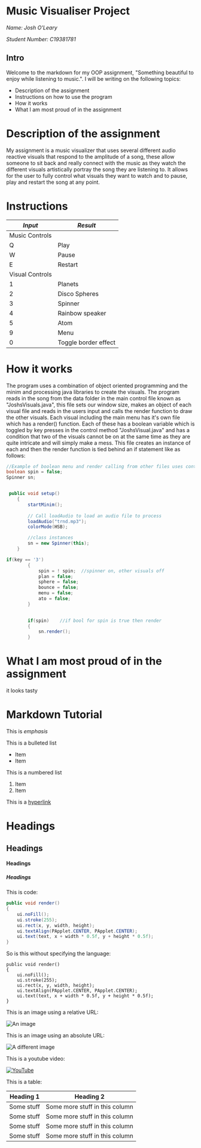 # Music Visualiser Project

*Name: Josh O'Leary*

*Student Number: C19381781*

## Intro
Welcome to the markdown for my OOP assignment, "Something beautiful to enjoy while listening to music.".
I will be writing on the following topics: 
-	Description of the assignment
-	Instructions on how to use the program
-	How it works
-	What I am most proud of in the assignment

# Description of the assignment
My assignment is a music visualizer that uses several different audio reactive visuals that respond to the amplitude of a song, these allow someone to sit back and really connect with the music as they watch the different visuals artistically portray the song they are listening to. It allows for the user to fully control what visuals they want to watch and to pause, play and restart the song at any point.

# Instructions
|*Input*|*Result*|
|-------|--------|
| Music Controls | |
| Q | Play |
| W | Pause |
| E | Restart |
| Visual Controls | |
| 1 | Planets |
| 2 | Disco Spheres |
| 3 | Spinner |
| 4 | Rainbow speaker |
| 5 | Atom |
| 9 | Menu |
| 0 | Toggle border effect |

# How it works
The program uses a combination of object oriented programming and the minim and processing java libraries to create the visuals. The program reads in the song from the data folder in the main control file known as "JoshsVisuals.java", this file sets our window size, makes an object of each visual file and reads in the users input and calls the render function to draw the other visuals. Each visual including the main menu has it's own file which has a render() function. Each of these has a boolean variable which is toggled by key presses in the control method "JoshsVisual.java" and has a condition that two of the visuals cannot be on at the same time as they are quite intricate and will simply make a mess. This file creates an instance of each and then the render function is tied behind an if statement like as follows:

```Java
//Example of boolean menu and render calling from other files uses control file "JoshsVisuals.java" using spinner visual
boolean spin = false;
Spinner sn;


 public void setup()
    {
        startMinim();
                
        // Call loadAudio to load an audio file to process 
        loadAudio("trnd.mp3");   
        colorMode(HSB);

        //class instances
        sn = new Spinner(this);
    }

if(key == '3')
        {
            spin = ! spin;  //spinner on, other visuals off
            plan = false;
            sphere = false;
            bounce = false;
            menu = false;
            ato = false;
        }
		

		if(spin)    //if bool for spin is true then render
        {
            sn.render();
        }
```




# What I am most proud of in the assignment
it looks tasty

# Markdown Tutorial

This is *emphasis*

This is a bulleted list

- Item
- Item

This is a numbered list

1. Item
1. Item

This is a [hyperlink](http://bryanduggan.org)

# Headings
## Headings
#### Headings
##### Headings

This is code:

```Java
public void render()
{
	ui.noFill();
	ui.stroke(255);
	ui.rect(x, y, width, height);
	ui.textAlign(PApplet.CENTER, PApplet.CENTER);
	ui.text(text, x + width * 0.5f, y + height * 0.5f);
}
```

So is this without specifying the language:

```
public void render()
{
	ui.noFill();
	ui.stroke(255);
	ui.rect(x, y, width, height);
	ui.textAlign(PApplet.CENTER, PApplet.CENTER);
	ui.text(text, x + width * 0.5f, y + height * 0.5f);
}
```

This is an image using a relative URL:

![An image](images/p8.png)

This is an image using an absolute URL:

![A different image](https://bryanduggandotorg.files.wordpress.com/2019/02/infinite-forms-00045.png?w=595&h=&zoom=2)

This is a youtube video:

[![YouTube](http://img.youtube.com/vi/J2kHSSFA4NU/0.jpg)](https://www.youtube.com/watch?v=J2kHSSFA4NU)

This is a table:

| Heading 1 | Heading 2 |
|-----------|-----------|
|Some stuff | Some more stuff in this column |
|Some stuff | Some more stuff in this column |
|Some stuff | Some more stuff in this column |
|Some stuff | Some more stuff in this column |

